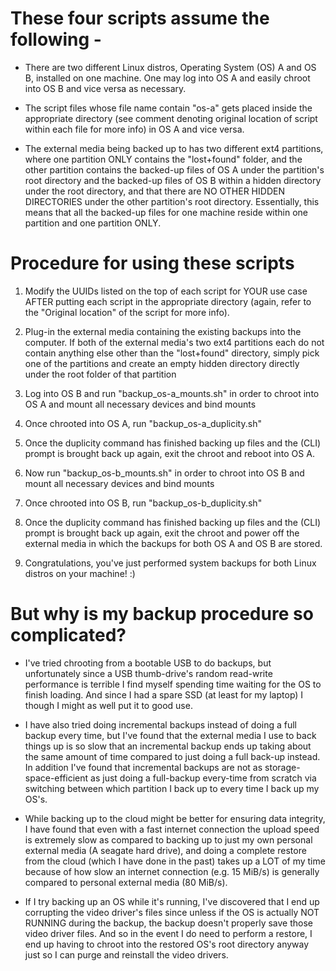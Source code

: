 # These four scripts assume the following -

  - There are two different Linux distros, Operating System (OS) A and OS B, installed on one machine.
      One may log into OS A and easily chroot into OS B and vice versa as necessary.

  - The script files whose file name contain "os-a" gets placed inside the appropriate directory (see comment
      denoting original location of script within each file for more info) in OS A and vice versa.

  - The external media being backed up to has two different ext4 partitions, where one partition ONLY
      contains the "lost+found" folder, and the other partition contains the backed-up files of OS A under the
      partition's root directory and the backed-up files of OS B within a hidden directory under the root
      directory, and that there are NO OTHER HIDDEN DIRECTORIES under the other partition's root directory.
      Essentially, this means that all the backed-up files for one machine reside within one partition and
      one partition ONLY.


# Procedure for using these scripts

  1. Modify the UUIDs listed on the top of each script for YOUR use case AFTER putting each script
      in the appropriate directory (again, refer to the "Original location" of the script for more info).

  2. Plug-in the external media containing the existing backups into the computer. If both of the external media's
      two ext4 partitions each do not contain anything else other than the "lost+found" directory, simply pick one
      of the partitions and create an empty hidden directory directly under the root folder of that partition 

  3. Log into OS B and run "backup_os-a_mounts.sh" in order to chroot into OS A and mount all necessary devices
      and bind mounts
 
  4. Once chrooted into OS A, run "backup_os-a_duplicity.sh"

  5. Once the duplicity command has finished backing up files and the (CLI) prompt is brought back up again, exit
      the chroot and reboot into OS A.

  6. Now run "backup_os-b_mounts.sh" in order to chroot into OS B and mount all necessary devices and bind mounts

  7. Once chrooted into OS B, run "backup_os-b_duplicity.sh"

  8. Once the duplicity command has finished backing up files and the (CLI) prompt is brought back up again, exit
      the chroot and power off the external media in which the backups for both OS A and OS B are stored.

  9. Congratulations, you've just performed system backups for both Linux distros on your machine! :)


# But why is my backup procedure so complicated?

  - I've tried chrooting from a bootable USB to do backups, but unfortunately since a USB thumb-drive's random
      read-write performance is terrible I find myself spending time waiting for the OS to finish loading. And since
      I had a spare SSD (at least for my laptop) I though I might as well put it to good use.

  - I have also tried doing incremental backups instead of doing a full backup every time, but I've found that the
      external media I use to back things up is so slow that an incremental backup ends up taking about the same
      amount of time compared to just doing a full back-up instead.  In addition I've found that incremental backups
      are not as storage-space-efficient as just doing a full-backup every-time from scratch via switching between
      which partition I back up to every time I back up my OS's.

  - While backing up to the cloud might be better for ensuring data integrity, I have found that even with a
      fast internet connection the upload speed is extremely slow as compared to backing up to just my own personal
      external media (A seagate hard drive), and doing a complete restore from the cloud (which I have done in the
      past) takes up a LOT of my time because of how slow an internet connection (e.g. 15 MiB/s) is generally
      compared to personal external media (80 MiB/s).

  - If I try backing up an OS while it's running, I've discovered that I end up corrupting the video driver's files
      since unless if the OS is actually NOT RUNNING during the backup, the backup doesn't properly save those video
      driver files.  And so in the event I do need to perform a restore, I end up having to chroot into the restored
      OS's root directory anyway just so I can purge and reinstall the video drivers.

